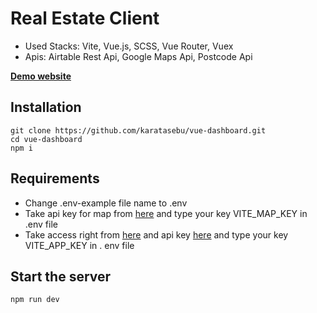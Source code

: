 # Real Estate Client

- Used Stacks: Vite, Vue.js, SCSS, Vue Router, Vuex
- Apis: Airtable Rest Api, Google Maps Api, Postcode Api

**[Demo website](https://vue-dashboard-one.vercel.app/)**

## Installation

```
git clone https://github.com/karatasebu/vue-dashboard.git
cd vue-dashboard
npm i
```

## Requirements

- Change .env-example file name to .env
- Take api key for map from [here](https://developers.google.com/maps) and type your key VITE_MAP_KEY in .env file
- Take access right from [here](https://airtable.com/tblTSgRmykDmvOMJF/viwLG017hewMBcEDK?blocks=hide) and api key [here](https://airtable.com/account) and type your key VITE_APP_KEY in . env file

## Start the server

```
npm run dev
```
